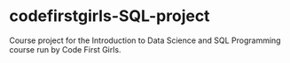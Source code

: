 # codefirstgirls-SQL-project
Course project for the Introduction to Data Science and SQL Programming course run by Code First Girls.
